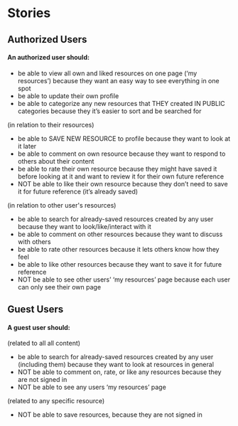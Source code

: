 # Stories

## Authorized Users

#### An authorized user should:

- be able to view all own and liked resources on one page (‘my resources’) because they want an easy way to see everything in one spot
- be able to update their own profile
- be able to categorize any new resources that THEY created IN PUBLIC categories because they it’s easier to sort and be searched for


(in relation to their resources)
- be able to SAVE NEW RESOURCE to profile because they want to look at it later
- be able to comment on own resource because they want to respond to others about their content
- be able to rate their own resource because they might have saved it before looking at it and want to review it for their own future reference
- NOT be able to like their own resource because they don’t need to save it for future reference (it’s already saved)


(in relation to other user's resources)
- be able to search for already-saved resources created by any user because they want to look/like/interact with it
- be able to comment on other resources because they want to discuss with others
- be able to rate other resources because it lets others know how they feel
- be able to like other resources because they want to save it for future reference
- NOT be able to see other users’ ‘my resources’ page because each user can only see their own page

## Guest Users

#### A guest user should: 

(related to all all content)
- be able to search for already-saved resources created by any user (including them) because they want to look at resources in general
- NOT be able to comment on, rate, or like any resources because they are not signed in
- NOT be able to see any users ‘my resources’ page


(related to any specific resource)
- NOT be able to save resources, because they are not signed in
